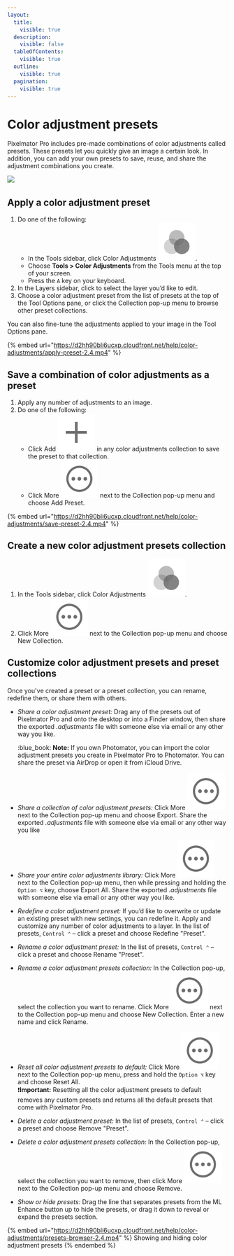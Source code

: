 ```yaml
---
layout:
  title:
    visible: true
  description:
    visible: false
  tableOfContents:
    visible: true
  outline:
    visible: true
  pagination:
    visible: true
---
```


# Color adjustment presets

Pixelmator Pro includes pre-made combinations of color adjustments called presets. These presets let you quickly give an image a certain look. In addition, you can add your own presets to save, reuse, and share the adjustment combinations you create.

![](https://help.pixelmator.com/pixelmator-pro/3.5/assets/English/1655133484000.jpeg)

## Apply a color adjustment preset

1. Do one of the following:
   * In the Tools sidebar, click Color Adjustments <img src="../.gitbook/assets/Color-Adjustments.png" alt="" data-size="line">.
   * Choose **Tools > Color Adjustments** from the Tools menu at the top of your screen.
   * Press the `A` key on your keyboard.
2. In the Layers sidebar, click to select the layer you’d like to edit.
3. Choose a color adjustment preset from the list of presets at the top of the Tool Options pane, or click the Collection pop-up menu to browse other preset collections.

You can also fine-tune the adjustments applied to your image in the Tool Options pane.

{% embed url="https://d2hh90bli6ucxp.cloudfront.net/help/color-adjustments/apply-preset-2.4.mp4" %}

## Save a combination of color adjustments as a preset

1. Apply any number of adjustments to an image.
2. Do one of the following:
   * Click Add <img src="../.gitbook/assets/Plus.png" alt="" data-size="line"> in any color adjustments collection to save the preset to that collection.
   * Click More <img src="../.gitbook/assets/More.png" alt="" data-size="line"> next to the Collection pop-up menu and choose Add Preset.

{% embed url="https://d2hh90bli6ucxp.cloudfront.net/help/color-adjustments/save-preset-2.4.mp4" %}

## Create a new color adjustment presets collection

1. In the Tools sidebar, click Color Adjustments <img src="../.gitbook/assets/Color-Adjustments.png" alt="" data-size="line">.
2. Click More <img src="../.gitbook/assets/More.png" alt="" data-size="line"> next to the Collection pop-up menu and choose New Collection.

## Customize color adjustment presets and preset collections

Once you've created a preset or a preset collection, you can rename, redefine them, or share them with others.

*   _Share a color adjustment preset:_ Drag any of the presets out of Pixelmator Pro and onto the desktop or into a Finder window, then share the exported _.adjustments_ file with someone else via email or any other way you like.

    :blue\_book: **Note:** If you own Photomator, you can import the color adjustment presets you create in Pixelmator Pro to Photomator. You can share the preset via AirDrop or open it from iCloud Drive.
* _Share a collection of color adjustment presets:_ Click More <img src="../.gitbook/assets/More.png" alt="" data-size="line"> next to the Collection pop-up menu and choose Export. Share the exported _.adjustments_ file with someone else via email or any other way you like
* _Share your entire color adjustments library:_ Click More <img src="../.gitbook/assets/More.png" alt="" data-size="line"> next to the Collection pop-up menu, then while pressing and holding the `Option ⌥` key, choose Export All. Share the exported _.adjustments_ file with someone else via email or any other way you like.
* _Redefine a color adjustment preset:_ If you’d like to overwrite or update an existing preset with new settings, you can redefine it. Apply and customize any number of color adjustments to a layer. In the list of presets, `Control ⌃` – click a preset and choose Redefine "Preset".
* _Rename a color adjustment preset:_ In the list of presets, `Control ⌃` – click a preset and choose Rename "Preset".
* _Rename a color adjustment presets collection:_ In the Collection pop-up, select the collection you want to rename. Click More <img src="../.gitbook/assets/More.png" alt="" data-size="line"> next to the Collection pop-up menu and choose New Collection. Enter a new name and click Rename.
* _Reset all color adjustment presets to default:_ Click More <img src="../.gitbook/assets/More.png" alt="" data-size="line"> next to the Collection pop-up menu, press and hold the `Option ⌥` key and choose Reset All.\
  :exclamation:**Important:** Resetting all the color adjustment presets to default removes any custom presets and returns all the default presets that come with Pixelmator Pro.
* _Delete a color adjustment preset:_ In the list of presets, `Control ⌃` – click a preset and choose Remove "Preset".
* _Delete a color adjustment presets collection:_ In the Collection pop-up, select the collection you want to remove, then click More <img src="../.gitbook/assets/More.png" alt="" data-size="line"> next to the Collection pop-up menu and choose Remove.
* _Show or hide presets:_ Drag the line that separates presets from the ML Enhance button up to hide the presets, or drag it down to reveal or expand the presets section.

{% embed url="https://d2hh90bli6ucxp.cloudfront.net/help/color-adjustments/presets-browser-2.4.mp4" %}
Showing and hiding color adjustment presets
{% endembed %}

